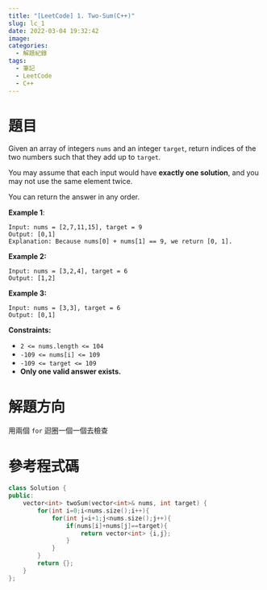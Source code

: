 ```yaml
---
title: "[LeetCode] 1. Two-Sum(C++)"
slug: lc_1
date: 2022-03-04 19:32:42
image:
categories:
  - 解題紀錄
tags:
  - 筆記
  - LeetCode
  - C++
---
```

# 題目
Given an array of integers `nums` and an integer `target`, return indices of the two numbers such that they add up to `target`.

You may assume that each input would have **exactly one solution**, and you may not use the same element twice.

You can return the answer in any order.

 

**Example 1**:
```text
Input: nums = [2,7,11,15], target = 9
Output: [0,1]
Explanation: Because nums[0] + nums[1] == 9, we return [0, 1].
```

**Example 2:**
```text
Input: nums = [3,2,4], target = 6
Output: [1,2]
```

**Example 3:**
```text
Input: nums = [3,3], target = 6
Output: [0,1]
```

**Constraints:**

- `2 <= nums.length <= 104`
- `-109 <= nums[i] <= 109`
- `-109 <= target <= 109`
- **Only one valid answer exists.**

# 解題方向
用兩個 `for` 迴圈一個一個去檢查

# 參考程式碼
```cpp
class Solution {
public:
    vector<int> twoSum(vector<int>& nums, int target) {
        for(int i=0;i<nums.size();i++){
            for(int j=i+1;j<nums.size();j++){
                if(nums[i]+nums[j]==target){
                    return vector<int> {i,j};
                }
            }
        }
        return {};
    }
};
```